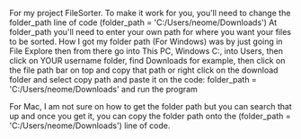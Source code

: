 For my project FileSorter. To make it work for you, you'll need to change the folder_path line of code (folder_path = 'C:/Users/neome/Downloads')
At folder_path you'll need to enter your own path for where you want your files to be sorted.
How I got my folder path (For Windows) was by just going in File Explore then from there go into This PC, Windows C:, into Users, then click on YOUR username folder, 
find Downloads for example, then click on the file path bar on top and copy that path or right click on the download folder and select copy path and paste it on the code:
folder_path = 'C:/Users/neome/Downloads' and run the program

For Mac, I am not sure on how to get the folder path but you can search that up and once you get it, you can copy the folder path onto the (folder_path = 'C:/Users/neome/Downloads')
line of code.
